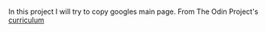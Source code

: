 In this project I will try to copy googles main page.
From The Odin Project's [curriculum](http://www.theodinproject.com/courses/web-development-101/lessons/html-css)